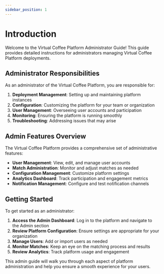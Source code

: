 ```yaml
---
sidebar_position: 1
---
```


# Introduction

Welcome to the Virtual Coffee Platform Administrator Guide! This guide provides detailed instructions for administrators managing Virtual Coffee Platform deployments.

## Administrator Responsibilities

As an administrator of the Virtual Coffee Platform, you are responsible for:

1. **Deployment Management**: Setting up and maintaining platform instances
2. **Configuration**: Customizing the platform for your team or organization
3. **User Management**: Overseeing user accounts and participation
4. **Monitoring**: Ensuring the platform is running smoothly
5. **Troubleshooting**: Addressing issues that may arise

## Admin Features Overview

The Virtual Coffee Platform provides a comprehensive set of administrative features:

- **User Management**: View, edit, and manage user accounts
- **Match Administration**: Monitor and adjust matches as needed
- **Configuration Management**: Customize platform settings
- **Analytics Dashboard**: Track participation and engagement metrics
- **Notification Management**: Configure and test notification channels

## Getting Started

To get started as an administrator:

1. **Access the Admin Dashboard**: Log in to the platform and navigate to the Admin section
2. **Review Platform Configuration**: Ensure settings are appropriate for your organization
3. **Manage Users**: Add or import users as needed
4. **Monitor Matches**: Keep an eye on the matching process and results
5. **Review Analytics**: Track platform usage and engagement

This admin guide will walk you through each aspect of platform administration and help you ensure a smooth experience for your users.